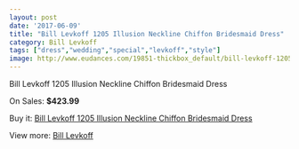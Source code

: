 ```yaml
---
layout: post
date: '2017-06-09'
title: "Bill Levkoff 1205 Illusion Neckline Chiffon Bridesmaid Dress"
category: Bill Levkoff
tags: ["dress","wedding","special","levkoff","style"]
image: http://www.eudances.com/19851-thickbox_default/bill-levkoff-1205-illusion-neckline-chiffon-bridesmaid-dress.jpg
---
```

Bill Levkoff 1205 Illusion Neckline Chiffon Bridesmaid Dress

On Sales: **$423.99**
<a href="https://www.eudances.com/en/bill-levkoff/5921-bill-levkoff-1205-illusion-neckline-chiffon-bridesmaid-dress.html"><amp-img layout="responsive" width="600" height="600" src="//www.eudances.com/19851-thickbox_default/bill-levkoff-1205-illusion-neckline-chiffon-bridesmaid-dress.jpg" alt="Bill Levkoff 1205 Illusion Neckline Chiffon Bridesmaid Dress 0" /></a>
<a href="https://www.eudances.com/en/bill-levkoff/5921-bill-levkoff-1205-illusion-neckline-chiffon-bridesmaid-dress.html"><amp-img layout="responsive" width="600" height="600" src="//www.eudances.com/19852-thickbox_default/bill-levkoff-1205-illusion-neckline-chiffon-bridesmaid-dress.jpg" alt="Bill Levkoff 1205 Illusion Neckline Chiffon Bridesmaid Dress 1" /></a>

Buy it: [Bill Levkoff 1205 Illusion Neckline Chiffon Bridesmaid Dress](https://www.eudances.com/en/bill-levkoff/5921-bill-levkoff-1205-illusion-neckline-chiffon-bridesmaid-dress.html "Bill Levkoff 1205 Illusion Neckline Chiffon Bridesmaid Dress")

View more: [Bill Levkoff](https://www.eudances.com/en/57-bill-levkoff "Bill Levkoff")